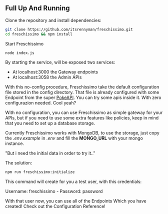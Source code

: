 ## Full Up And Running

Clone the repository and install dependencies:

```bash
git clone https://github.com/itsrennyman/freschissimo.git
cd freschissimo && npm install
```

Start Freschissimo

```bash
node index.js
```

By starting the service, will be exposed two services:

- At localhost:3000 the Gateway endpoints
- At localhost:3058 the Admin APIs

With this no-config procedure, Freschissimo take the default configuration file stored in the config directory. That file is already configured with some Endpoint from the super [PokeAPI](https://pokeapi.co/). You can try some apis inside it. With zero configurazion needed. Cool yeah?

With no configuration, you can use Freschissimo as simple gateway for your APIs, but if you need to use some extra features like policies, keep in mind that you need to set up a database storage.

Currently Freschissimo works with MongoDB, to use the storage, just copy the *.env.example* in *.env* and fill the **MONGO_URL** with your mongo instance. 

"But i need the initial data in order to try it.."

The solution:
```bash
npm run freschissimo:initialize
```

This command will create for you a test user, with this credentials:

Username: freschissimo - Password: password

With that user now, you can use all of the Endpoints Which you have created! Check out the Configuration Reference!